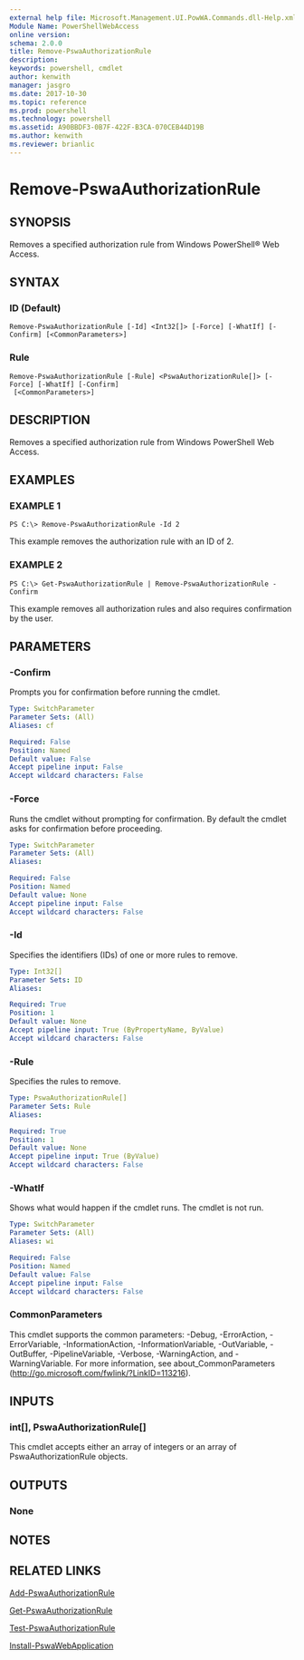 ```yaml
---
external help file: Microsoft.Management.UI.PowWA.Commands.dll-Help.xml
Module Name: PowerShellWebAccess
online version: 
schema: 2.0.0
title: Remove-PswaAuthorizationRule
description: 
keywords: powershell, cmdlet
author: kenwith
manager: jasgro
ms.date: 2017-10-30
ms.topic: reference
ms.prod: powershell
ms.technology: powershell
ms.assetid: A90BBDF3-0B7F-422F-B3CA-070CEB44D19B
ms.author: kenwith
ms.reviewer: brianlic
---
```


# Remove-PswaAuthorizationRule

## SYNOPSIS
Removes a specified authorization rule from Windows PowerShell® Web Access.

## SYNTAX

### ID (Default)
```
Remove-PswaAuthorizationRule [-Id] <Int32[]> [-Force] [-WhatIf] [-Confirm] [<CommonParameters>]
```

### Rule
```
Remove-PswaAuthorizationRule [-Rule] <PswaAuthorizationRule[]> [-Force] [-WhatIf] [-Confirm]
 [<CommonParameters>]
```

## DESCRIPTION
Removes a specified authorization rule from Windows PowerShell Web Access.

## EXAMPLES

### EXAMPLE 1
```
PS C:\> Remove-PswaAuthorizationRule -Id 2
```

This example removes the authorization rule with an ID of 2.

### EXAMPLE 2
```
PS C:\> Get-PswaAuthorizationRule | Remove-PswaAuthorizationRule -Confirm
```

This example removes all authorization rules and also requires confirmation by the user.

## PARAMETERS

### -Confirm
Prompts you for confirmation before running the cmdlet.

```yaml
Type: SwitchParameter
Parameter Sets: (All)
Aliases: cf

Required: False
Position: Named
Default value: False
Accept pipeline input: False
Accept wildcard characters: False
```

### -Force
Runs the cmdlet without prompting for confirmation.
By default the cmdlet asks for confirmation before proceeding.

```yaml
Type: SwitchParameter
Parameter Sets: (All)
Aliases: 

Required: False
Position: Named
Default value: None
Accept pipeline input: False
Accept wildcard characters: False
```

### -Id
Specifies the identifiers (IDs) of one or more rules to remove.

```yaml
Type: Int32[]
Parameter Sets: ID
Aliases: 

Required: True
Position: 1
Default value: None
Accept pipeline input: True (ByPropertyName, ByValue)
Accept wildcard characters: False
```

### -Rule
Specifies the rules to remove.

```yaml
Type: PswaAuthorizationRule[]
Parameter Sets: Rule
Aliases: 

Required: True
Position: 1
Default value: None
Accept pipeline input: True (ByValue)
Accept wildcard characters: False
```

### -WhatIf
Shows what would happen if the cmdlet runs.
The cmdlet is not run.

```yaml
Type: SwitchParameter
Parameter Sets: (All)
Aliases: wi

Required: False
Position: Named
Default value: False
Accept pipeline input: False
Accept wildcard characters: False
```

### CommonParameters
This cmdlet supports the common parameters: -Debug, -ErrorAction, -ErrorVariable, -InformationAction, -InformationVariable, -OutVariable, -OutBuffer, -PipelineVariable, -Verbose, -WarningAction, and -WarningVariable. For more information, see about_CommonParameters (http://go.microsoft.com/fwlink/?LinkID=113216).

## INPUTS

### int[], PswaAuthorizationRule[]
This cmdlet accepts either an array of integers or an array of PswaAuthorizationRule objects.

## OUTPUTS

### None

## NOTES

## RELATED LINKS

[Add-PswaAuthorizationRule](./Add-PswaAuthorizationRule.md)

[Get-PswaAuthorizationRule](./Get-PswaAuthorizationRule.md)

[Test-PswaAuthorizationRule](./Test-PswaAuthorizationRule.md)

[Install-PswaWebApplication](./Install-PswaWebApplication.md)
